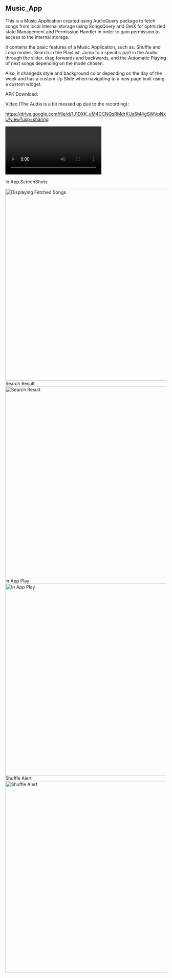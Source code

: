 ## Music_App


This is a Music Application created using AudioQuery package to fetch songs from local internal storage using SongsQuery and GetX for optmizied state Management and Permission Handler in order to gain permission to access to the internal storage. 

It contains the basic features of a Music Application, such as:
Shuffle and Loop modes,
Search in the PlayList,
Jump to a specific part in the Audio through the slider, drag forwards and backwards,
and the Automatic Playing of next songs depending on the mode chosen.

Also, it changeds style and background color depending on the day of the week and has a custom Up Slide when navigating to a new page built using a custom widget.

APK Download: 


Video (The Audio is a bit messed up due to the recording):

https://drive.google.com/file/d/1J1DXK_uM4CCNQsRMdrKUa5M4gSWVpNxU/view?usp=sharing




<video controls>
  <source src="https://www.veed.io/view/13a998be-2e4c-47de-8b4d-0929361a1c72" type="video/mp4">
</video>


In App ScreenShots:

<img src="https://i.ibb.co/JtLFVgG/localstoragesongs.jpg" alt="Displaying Fetched Songs" width="600" height="600">
Search Result
<img src="https://i.ibb.co/8mtfH0W/search.jpg" alt="Search Result" width="600" height="600">
In App Play
<img src="https://i.ibb.co/Y3KL11f/play.jpg" alt="In App Play" width="600" height="600">
Shuffle Alert
<img src="https://i.ibb.co/YhktKFB/Screenshot-2023-07-09-20-01-54-18-dac4c380272c90ce79f84e95b9d171fa.jpg" alt="Shuffle Alert" width="600" height="600">









